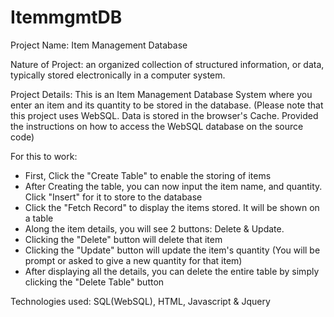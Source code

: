# ItemmgmtDB

Project Name: Item Management Database

Nature of Project: an organized collection of structured information, or data, typically stored electronically in a computer system.

Project Details: This is an Item Management Database System where you enter an item and its quantity to be stored in the database. (Please note that this project uses WebSQL. Data is stored in the browser's Cache. Provided the instructions on how to access the WebSQL database on the source code)

For this to work:
* First, Click the "Create Table" to enable the storing of items
* After Creating the table, you can now input the item name, and quantity. Click "Insert" for it to store to the database
* Click the "Fetch Record" to display the items stored. It will be shown on a table
* Along the item details, you will see 2 buttons: Delete & Update.
* Clicking the "Delete" button will delete that item
* Clicking the "Update" button will update the item's quantity (You will be prompt or asked to give a new quantity for that item)
* After displaying all the details, you can delete the entire table by simply clicking the "Delete Table" button

Technologies used: SQL(WebSQL), HTML, Javascript & Jquery 
